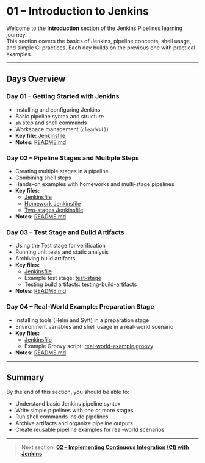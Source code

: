 # 01 – Introduction to Jenkins

Welcome to the **Introduction** section of the Jenkins Pipelines learning journey.  
This section covers the basics of Jenkins, pipeline concepts, shell usage, and simple CI practices. Each day builds on the previous one with practical examples.

---

## Days Overview

### Day 01 – Getting Started with Jenkins
- Installing and configuring Jenkins
- Basic pipeline syntax and structure
- `sh` step and shell commands
- Workspace management (`cleanWs()`)
- **Key file:** [Jenkinsfile](day_01/Jenkinsfile)
- **Notes:** [README.md](day_01/README.md)

### Day 02 – Pipeline Stages and Multiple Steps
- Creating multiple stages in a pipeline
- Combining shell steps
- Hands-on examples with homeworks and multi-stage pipelines
- **Key files:**
  - [Jenkinsfile](day_02/Jenkinsfile)
  - [Homework Jenkinsfile](day_02/homeworks/Jenkinsfile)
  - [Two-stages Jenkinsfile](day_02/two-stages/Jenkinsfile)
- **Notes:** [README.md](day_02/README.md)

### Day 03 – Test Stage and Build Artifacts
- Using the Test stage for verification
- Running unit tests and static analysis
- Archiving build artifacts
- **Key files:**
  - [Jenkinsfile](day_03/Jenkinsfile)
  - Example test stage: [test-stage](day_03/files/test-stage)
  - Testing build artifacts: [testing-build-artifacts](day_03/files/testing-build-artifacts)
- **Notes:** [README.md](day_03/README.md)

### Day 04 – Real-World Example: Preparation Stage

- Installing tools (Helm and Syft) in a preparation stage
- Environment variables and shell usage in a real-world scenario
- **Key files:**
  - [Jenkinsfile](day_04/Jenkinsfile)
  - Example Groovy script: [real-world-example.groovy](day_04/files/real-world-example.groovy)
- **Notes:** [README.md](day_04/README.md)

---

## Summary

By the end of this section, you should be able to:

- Understand basic Jenkins pipeline syntax
- Write simple pipelines with one or more stages
- Run shell commands inside pipelines
- Archive artifacts and organize pipeline outputs
- Create reusable pipeline examples for real-world scenarios

---

> Next section: **[02 – Implementing Continuous Integration (CI) with Jenkins](../02_ci/README.md)**
